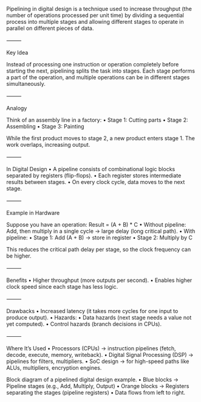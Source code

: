 Pipelining in digital design is a technique used to increase throughput (the number of operations processed per unit time) by dividing a sequential process into multiple stages and allowing different stages to operate in parallel on different pieces of data.

⸻

Key Idea

Instead of processing one instruction or operation completely before starting the next, pipelining splits the task into stages. Each stage performs a part of the operation, and multiple operations can be in different stages simultaneously.

⸻

Analogy

Think of an assembly line in a factory:
 • Stage 1: Cutting parts
 • Stage 2: Assembling
 • Stage 3: Painting

While the first product moves to stage 2, a new product enters stage 1. The work overlaps, increasing output.

⸻

In Digital Design
 • A pipeline consists of combinational logic blocks separated by registers (flip-flops).
 • Each register stores intermediate results between stages.
 • On every clock cycle, data moves to the next stage.

⸻

Example in Hardware

Suppose you have an operation:
Result = (A + B) * C
 • Without pipeline: Add, then multiply in a single cycle → large delay (long critical path).
 • With pipeline:
 • Stage 1: Add (A + B) → store in register
 • Stage 2: Multiply by C

This reduces the critical path delay per stage, so the clock frequency can be higher.

⸻

Benefits
 • Higher throughput (more outputs per second).
 • Enables higher clock speed since each stage has less logic.

⸻

Drawbacks
 • Increased latency (it takes more cycles for one input to produce output).
 • Hazards:
 • Data hazards (next stage needs a value not yet computed).
 • Control hazards (branch decisions in CPUs).

⸻

Where It’s Used
 • Processors (CPUs) → instruction pipelines (fetch, decode, execute, memory, writeback).
 • Digital Signal Processing (DSP) → pipelines for filters, multipliers.
 • SoC design → for high-speed paths like ALUs, multipliers, encryption engines.

Block diagram of a pipelined digital design example.
 • Blue blocks → Pipeline stages (e.g., Add, Multiply, Output)
 • Orange blocks → Registers separating the stages (pipeline registers)
 • Data flows from left to right.
